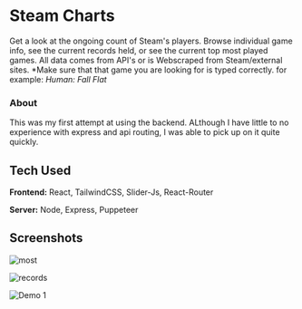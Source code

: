 
# Steam Charts

Get a look at the ongoing count of Steam's players. Browse individual game info, see the current records held, or see the current top most played games. All data comes from API's or is Webscraped from Steam/external sites. *Make sure that that game you are looking for is typed correctly. for example: *Human: Fall Flat*

### About
This was my first attempt at using the backend. ALthough I have little to no experience with express and api routing, I was able to pick up on it quite quickly.


## Tech Used

**Frontend:** React, TailwindCSS, Slider-Js, React-Router

**Server:** Node, Express, Puppeteer


## Screenshots
![most](https://user-images.githubusercontent.com/85086293/196277540-f2bb366b-6a00-4667-9006-94c51b0159bc.JPG)

![records](https://user-images.githubusercontent.com/85086293/196277580-aada0a62-ea11-4f66-87d1-38c931cc4be1.JPG)

![Demo 1](https://user-images.githubusercontent.com/85086293/185004330-d5471577-d1a3-4d5e-bb61-31cc00da3761.JPG)


